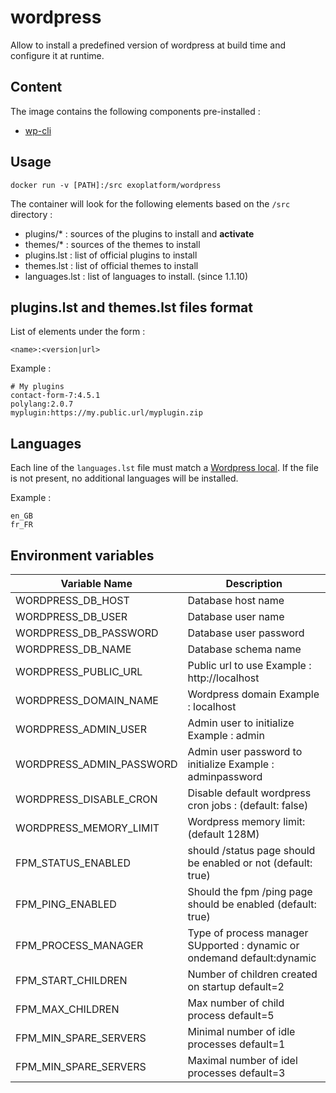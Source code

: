 # wordpress

Allow to install a predefined version of wordpress at build time
and configure it at runtime.

## Content
The image contains the following components pre-installed :
* [wp-cli](http://wp-cli.org/)


## Usage

```
docker run -v [PATH]:/src exoplatform/wordpress
```

The container will look for the following elements based on the ``/src`` directory :
* plugins/* : sources of the plugins to install and **activate**
* themes/* : sources of the themes to install
* plugins.lst : list of official plugins to install
* themes.lst : list of official themes to install
* languages.lst : list of languages to install. (since 1.1.10)

## plugins.lst and themes.lst files format

List of elements under the form :
```
<name>:<version|url>
```

Example :
```
# My plugins
contact-form-7:4.5.1
polylang:2.0.7
myplugin:https://my.public.url/myplugin.zip
```

## Languages

Each line of the ```languages.lst``` file must match a [Wordpress local](https://make.wordpress.org/polyglots/teams/).
If the file is not present, no additional languages will be installed.

Example :
```
en_GB
fr_FR
```

## Environment variables

| Variable Name          | Description
-------------------------|------------------------------------------------------------
WORDPRESS_DB_HOST        | Database host name
WORDPRESS_DB_USER        | Database user name
WORDPRESS_DB_PASSWORD    | Database user password
WORDPRESS_DB_NAME        | Database schema name
WORDPRESS_PUBLIC_URL     | Public url to use Example : http://localhost
WORDPRESS_DOMAIN_NAME    | Wordpress domain Example : localhost
WORDPRESS_ADMIN_USER     | Admin user to initialize Example : admin
WORDPRESS_ADMIN_PASSWORD | Admin user password to initialize Example : adminpassword
WORDPRESS_DISABLE_CRON   | Disable default wordpress cron jobs : (default: false)
WORDPRESS_MEMORY_LIMIT   | Wordpress memory limit: (default 128M)
FPM_STATUS_ENABLED       | should /status page should be enabled or not (default: true)
FPM_PING_ENABLED         | Should the fpm /ping page should be enabled (default: true)
FPM_PROCESS_MANAGER      | Type of process manager SUpported : dynamic or ondemand default:dynamic
FPM_START_CHILDREN       | Number of children created on startup default=2
FPM_MAX_CHILDREN         | Max number of child process default=5
FPM_MIN_SPARE_SERVERS    | Minimal number of idle processes default=1
FPM_MIN_SPARE_SERVERS    | Maximal number of idel processes default=3
